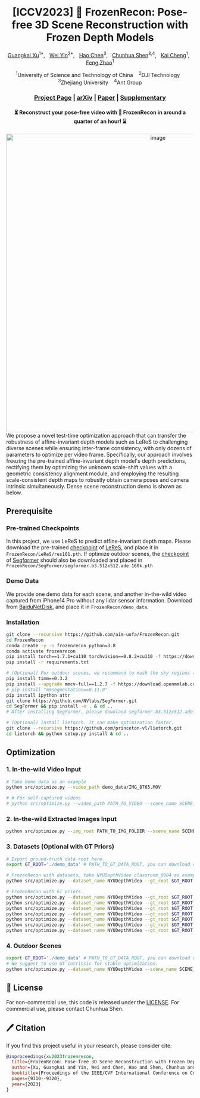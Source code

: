 <div align="center">

<h1>[ICCV2023] 🧊 FrozenRecon: Pose-free 3D Scene Reconstruction with Frozen Depth Models </h1>

[Guangkai Xu](https://github.com/guangkaixu/)<sup>1*</sup>, &nbsp; 
[Wei Yin](https://yvanyin.net/)<sup>2*</sup>, &nbsp; 
[Hao Chen](https://stan-haochen.github.io/)<sup>3</sup>, &nbsp;
[Chunhua Shen](https://cshen.github.io/)<sup>3,4</sup>, &nbsp;
[Kai Cheng](https://cklibra.github.io/)<sup>1</sup>, &nbsp;
[Feng Zhao](https://scholar.google.co.uk/citations?user=r6CvuOUAAAAJ&hl=en/)<sup>1</sup>

<sup>1</sup>University of Science and Technology of China &nbsp;&nbsp; 
<sup>2</sup>DJI Technology &nbsp;&nbsp; 
<sup>3</sup>Zhejiang University &nbsp;&nbsp; 
<sup>4</sup>Ant Group

### [Project Page](https://aim-uofa.github.io/FrozenRecon/) | [arXiv](https://arxiv.org/abs/2308.05733) | [Paper](https://openaccess.thecvf.com/content/ICCV2023/papers/Xu_FrozenRecon_Pose-free_3D_Scene_Reconstruction_with_Frozen_Depth_Models_ICCV_2023_paper.pdf) | [Supplementary](https://openaccess.thecvf.com/content/ICCV2023/supplemental/Xu_FrozenRecon_Pose-free_3D_ICCV_2023_supplemental.pdf)

#### ⏳ Reconstruct your pose-free video with 🧊 FrozenRecon in around a quarter of an hour! ⌛
</div>
<div align="center">
<img width="800" alt="image" src="figs/frozenrecon-demo.png">
</div>
We propose a novel test-time optimization approach that can transfer the robustness of affine-invariant depth models such as LeReS to challenging diverse scenes while ensuring inter-frame consistency, with only dozens of parameters to optimize per video frame. Specifically, our approach involves freezing the pre-trained affine-invariant depth model's depth predictions, rectifying them by optimizing the unknown scale-shift values with a geometric consistency alignment module, and employing the resulting scale-consistent depth maps to robustly obtain camera poses and camera intrinsic simultaneously. Dense scene reconstruction demo is shown as below.


## Prerequisite

### Pre-trained Checkpoints
In this project, we use LeReS to predict affine-invariant depth maps. Please download the pre-trained [checkpoint](https://pan.baidu.com/s/1o2oVMiLRu770Fdpa65Pdbw?pwd=g3yi) of [LeReS](https://github.com/aim-uofa/AdelaiDepth/tree/main), and place it in `FrozenRecon/LeReS/res101.pth`. If optimize outdoor scenes, the [checkpoint](https://connecthkuhk-my.sharepoint.com/:f:/g/personal/xieenze_connect_hku_hk/Ept_oetyUGFCsZTKiL_90kUBy5jmPV65O5rJInsnRCDWJQ?e=CvGohw) of [Segformer](https://github.com/NVlabs/SegFormer) should also be downloaded and placed in `FrozenRecon/SegFormer/segformer.b3.512x512.ade.160k.pth`

### Demo Data
We provide one demo data for each scene, and another in-the-wild video captured from iPhone14 Pro without any lidar sensor information. Download from [BaiduNetDisk](https://pan.baidu.com/s/1bSH8G0-ZQ8LpytZdZ6zIQw?pwd=e6hc), and place it in `FrozenRecon/demo_data`.

### Installation
```bash
git clone --recursive https://github.com/aim-uofa/FrozenRecon.git
cd FrozenRecon
conda create -y -n frozenrecon python=3.8
conda activate frozenrecon
pip install torch==1.7.1+cu110 torchvision==0.8.2+cu110 -f https://download.pytorch.org/whl/torch_stable.html # pytorch 1.7.1 for SegFormer
pip install -r requirements.txt

# (Optional) For outdoor scenes, we recommand to mask the sky regions and cars (potential dynamic objects)
pip install timm==0.3.2
pip install --upgrade mmcv-full==1.2.7 -f https://download.openmmlab.com/mmcv/dist/cu110/torch171/index.html
# pip install "mmsegmentation==0.11.0"
pip install ipython attr 
git clone https://github.com/NVlabs/SegFormer.git
cd SegFormer && pip install -e . & cd ..
# After installing SegFormer, please downlaod segformer.b3.512x512.ade.160k.pth checkpoint following https://github.com/NVlabs/SegFormer, and place it in SegFormer/

# (Optional) Install lietorch. It can make optimization faster.
git clone --recursive https://github.com/princeton-vl/lietorch.git
cd lietorch && python setup.py install & cd ..
```

## Optimization

### 1. In-the-wild Video Input
```bash
# Take demo data as an example
python src/optimize.py --video_path demo_data/IMG_8765.MOV

# # For self-captured videos
# python src/optimize.py --video_path PATH_TO_VIDEO --scene_name SCENE_NAME
```

### 2. In-the-wild Extracted Images Input
```bash
python src/optimize.py --img_root PATH_TO_IMG_FOLDER --scene_name SCENE_NAME
```

### 3. Datasets (Optional with GT Priors)
```bash
# Export ground-truth data root here.
export GT_ROOT='./demo_data' # PATH_TO_GT_DATA_ROOT, you can download demo_data following "Data" subsection.

# FrozenRecon with datasets, take NYUDepthVideo classroom_0004 as example.
python src/optimize.py --dataset_name NYUDepthVideo --gt_root $GT_ROOT --scene_name classroom_0004 

# FrozenRecon with GT priors.
python src/optimize.py --dataset_name NYUDepthVideo --gt_root $GT_ROOT --gt_intrinsic_flag --save_suffix gt_intrinsic --scene_name classroom_0004
python src/optimize.py --dataset_name NYUDepthVideo --gt_root $GT_ROOT --gt_pose_flag --save_suffix gt_pose --scene_name classroom_0004
python src/optimize.py --dataset_name NYUDepthVideo --gt_root $GT_ROOT --gt_depth_flag --save_suffix gt_depth --scene_name classroom_0004
python src/optimize.py --dataset_name NYUDepthVideo --gt_root $GT_ROOT --gt_intrinsic_flag --gt_pose_flag --save_suffix gt_intrinsic_gt_pose --scene_name classroom_0004
python src/optimize.py --dataset_name NYUDepthVideo --gt_root $GT_ROOT --gt_pose_flag --gt_depth_flag --save_suffix gt_depth_gt_pose --scene_name classroom_0004
python src/optimize.py --dataset_name NYUDepthVideo --gt_root $GT_ROOT --gt_intrinsic_flag --gt_depth_flag --save_suffix gt_intrinsic_gt_depth --scene_name classroom_0004
python src/optimize.py --dataset_name NYUDepthVideo --gt_root $GT_ROOT --gt_intrinsic_flag --gt_pose_flag --gt_depth_flag --save_suffix gt_intrinsic_gt_depth_gt_pose --scene_name classroom_0004
```

### 4. Outdoor Scenes
```bash
export GT_ROOT='./demo_data' # PATH_TO_GT_DATA_ROOT, you can download demo_data following "Data" subsection.
# We suggest to use GT intrinsic for stable optimization.
python src/optimize.py --dataset_name NYUDepthVideo --scene_name SCENE_NAME --gt_root $GT_ROOT --gt_intrinsic_flag --scene_name 2011_09_26_drive_0001_sync --outdoor_scenes 
```


## 🎫 License

For non-commercial use, this code is released under the [LICENSE](LICENSE).
For commercial use, please contact Chunhua Shen.

## 🖊️ Citation

If you find this project useful in your research, please consider cite:


```BibTeX
@inproceedings{xu2023frozenrecon,
  title={FrozenRecon: Pose-free 3D Scene Reconstruction with Frozen Depth Models},
  author={Xu, Guangkai and Yin, Wei and Chen, Hao and Shen, Chunhua and Cheng, Kai and Zhao, Feng},
  booktitle={Proceedings of the IEEE/CVF International Conference on Computer Vision},
  pages={9310--9320},
  year={2023}
}
```
